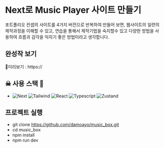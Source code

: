 # Next로 Music Player 사이트 만들기

포트폴리오 컨셉의 사이트를 4가지 버전으로 반복하여 만들어 보면, 웹사이트의 일련의 제작과정을
이해할 수 있고, 연습을 통해서 제작기법을 숙지할수 있고 다양한 방법을 사용하여
흐름과 감각을 익히기 좋은 방법이라고 생각합니다.

## 완성작 보기

🐠미리보기 : https://

## ☠ 사용 스택 👻

- ![Next](https://img.shields.io/badge/-Next-black?style=flat-square&logo=Next&logoColor=white)
  ![Tailwind](https://img.shields.io/badge/-Tailwind-tomato?style=flat-rounded&logo=Tailwind)
  ![React](https://img.shields.io/badge/-React-royalblue?style=flat-rounded&logo=React&logoColor=white)
  ![Typescript](https://img.shields.io/badge/-Typescript-black?style=flat-square&logo=Typescript)
  ![Zustand](https://img.shields.io/badge/-Zustand-black?style=flat-square&logo=Zustand)

## 프로젝트 실행

- git clone https://github.com/damoayo/music_box.git
- cd music_box
- npm install
- npm run dev
